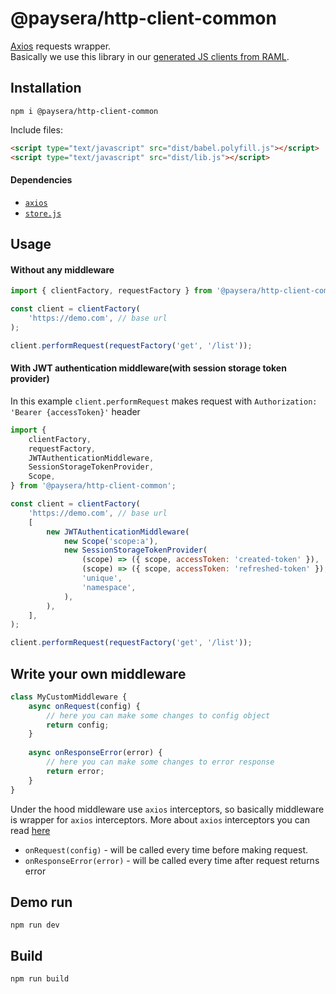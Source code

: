 # @paysera/http-client-common

[Axios](https://github.com/axios/axios) requests wrapper.   
Basically we use this library in our [generated JS clients from RAML](https://github.com/paysera/util-raml-code-generator). 

## Installation
```shell
npm i @paysera/http-client-common
```
Include files:
```html
<script type="text/javascript" src="dist/babel.polyfill.js"></script>
<script type="text/javascript" src="dist/lib.js"></script>
```

#### Dependencies
* [`axios`](https://github.com/mzabriskie/axios)
* [`store.js`](https://github.com/marcuswestin/store.js/)

## Usage

#### Without any middleware
```js
import { clientFactory, requestFactory } from '@paysera/http-client-common';

const client = clientFactory(
    'https://demo.com', // base url
);

client.performRequest(requestFactory('get', '/list'));
```

#### With JWT authentication middleware(with session storage token provider)
In this example `client.performRequest` makes request with `Authorization: 'Bearer {accessToken}'` header
```js
import { 
    clientFactory, 
    requestFactory,
    JWTAuthenticationMiddleware,
    SessionStorageTokenProvider,
    Scope,
} from '@paysera/http-client-common';

const client = clientFactory(
    'https://demo.com', // base url
    [
        new JWTAuthenticationMiddleware(
            new Scope('scope:a'),
            new SessionStorageTokenProvider(
                (scope) => ({ scope, accessToken: 'created-token' }), 
                (scope) => ({ scope, accessToken: 'refreshed-token' }),
                'unique',
                'namespace',   
            ),
        ),
    ],
);

client.performRequest(requestFactory('get', '/list'));
```

## Write your own middleware
```js
class MyCustomMiddleware {
    async onRequest(config) {
        // here you can make some changes to config object
        return config;
    }
        
    async onResponseError(error) {
        // here you can make some changes to error response
        return error;
    }
}
```

Under the hood middleware use `axios` interceptors, so basically middleware is wrapper for `axios` interceptors. More about `axios` interceptors you can read [here](https://github.com/axios/axios#interceptors) 
* `onRequest(config)` - will be called every time before making request.
* `onResponseError(error)` - will be called every time after request returns error

## Demo run
```shell
npm run dev
```

## Build
```shell
npm run build
```
